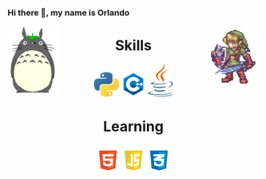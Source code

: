 
### Hi there 👋, my name is Orlando
<img src="https://github.com/phenomhunter/phenomhunter/blob/main/sprites/FreePiercingHamster-max-1mb.gif" width="20%" align="left" />
<img src="https://github.com/phenomhunter/phenomhunter/blob/main/sprites/linkZelda.gif" width="20%" align="right"/>

<h1 align="center"> Skills </h1>
<p align="center">
<img src="https://github.com/phenomhunter/phenomhunter/blob/main/images/python_logo.png" width="50"/>
<img src="https://github.com/phenomhunter/phenomhunter/blob/main/images/cpp-removebg-preview.png" width="50"/>
<img src="https://github.com/phenomhunter/phenomhunter/blob/main/images/java.png" width="50"/> 
</p>

<h1 align="center">Learning</h1> 
<p align="center">
  <img src="https://github.com/phenomhunter/phenomhunter/blob/main/images/js_html_css-removebg-preview.png" width="30%"/>
</p>





